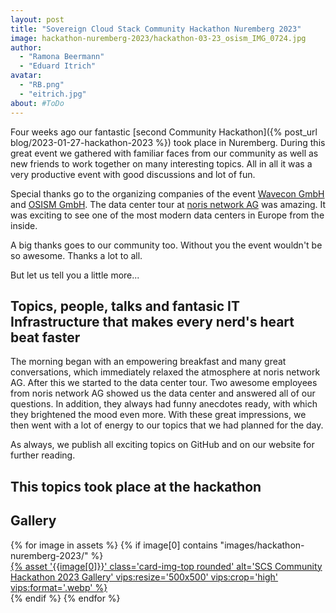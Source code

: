 ```yaml
---
layout: post
title: "Sovereign Cloud Stack Community Hackathon Nuremberg 2023"
image: hackathon-nuremberg-2023/hackathon-03-23_osism_IMG_0724.jpg
author:
  - "Ramona Beermann"
  - "Eduard Itrich"
avatar:
  - "RB.png"
  - "eitrich.jpg"
about: #ToDo
---
```


Four weeks ago our fantastic [second Community Hackathon]({% post_url blog/2023-01-27-hackathon-2023 %}) took place in Nuremberg. During this great event we gathered with familiar faces from our community as well as new friends to work together on many interesting topics. All in all it was a very productive event with good discussions and lot of fun.

Special thanks go to the organizing companies of the event [Wavecon GmbH](https://www.wavecon.de/) and [OSISM GmbH](https://osism.tech). The data center tour at [noris network AG](https://www.noris.de/) was amazing. It was exciting to see one of the most modern data centers in Europe from the inside.

A big thanks goes to our community too. Without you the event wouldn't be so awesome. Thanks a lot to all.

But let us tell you a little more...

## Topics, people, talks and fantasic IT Infrastructure that makes every nerd's heart beat faster

The morning began with an empowering breakfast and many great conversations, which immediately relaxed the atmosphere at noris network AG. After this we started to the data center tour. Two awesome employees from noris network AG showed us the data center and answered all of our questions. In addition, they always had funny anecdotes ready, with which they brightened the mood even more. With these great impressions, we then went with a lot of energy to our topics that we had planned for the day.

As always, we publish all exciting topics on GitHub and on our website for further reading.

## This topics took place at the hackathon

<!--- TODO: Slides/Präsentationen ----->

## Gallery

<div class="row row-cols-1 row-cols-md-2 row-cols-lg-4 g-4">
  {% for image in assets %}
    {% if image[0] contains "images/hackathon-nuremberg-2023/" %}
      <div>
        <a href="{% asset '{{image[0]}}' @path %}">
          {% asset '{{image[0]}}' class='card-img-top rounded' alt='SCS Community Hackathon 2023 Gallery' vips:resize='500x500' vips:crop='high' vips:format='.webp' %}
        </a>
      </div>
    {% endif %}
  {% endfor %}
</div>
